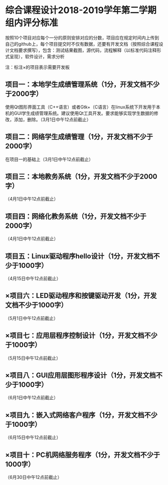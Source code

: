 # 综合课程设计2018-2019学年第二学期组内评分标准
按照10个项目对应每个一分的原则安排对应的分数，项目应在规定时间内上传到自己的github上，每个项目提交时不仅有数据，还要有开发文档（按照综合课程设计文档要求撰写），包含：测试结果截图，源代码，流程解释（以标准代码注释形式呈现），软件设计，需求分析

注：标注×的项目表示需要开发板

## 项目一：本地学生成绩管理系统（1分，开发文档不少于2000字）

使用Qt图形界面工具（C++语言）或者Gtk+（C语言）在linux系统下开发用于本机的GUI学生成绩管理系统。建议使用Qt工具开发。要求能够实现学生数据的修改，添加，删除。（3月1日中午12点前截止）

## 项目二：网络学生成绩管理（1分，开发文档不少于2000字）

在项目一的基础上（3月1日中午12点前截止）

## 项目三：本地教务系统（1分，开发文档不少于2000字）

（4月1日中午12点前截止）

## 项目四：网络化教务系统（1分，开发文档不少于2000字）

（4月1日中午12点前截止）

## 项目五：Linux驱动程序hello设计（1分，开发文档不少于1000字）

（4月15日中午12点前截止）

## ×项目六：LED驱动程序和按键驱动开发（1分，开发文档不少于1000字）

（5月1日中午12点前截止）

## ×项目七：应用层程序控制设计（1分，开发文档不少于1000字）

（5月15日中午12点前截止）

## ×项目八：GUI应用层图形程序设计（1分，开发文档不少于1000字）

（6月1日中午12点前截止）

## ×项目九：嵌入式网络客户程序（1分，开发文档不少于1000字）

（6月15日中午12点前截止）

## ×项目十：PC机网络服务程序（1分，开发文档不少于1000字）

（6月30日中午12点前截止）
